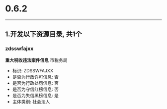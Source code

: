 # 0.6.2

---


## 1.开发以下资源目录, 共1个

### zdsswfajxx

**重大税收违法案件信息** 市税务局

* 标识: ZDSSWFAJXX
* 是否为行政许可信息: 否
* 是否为行政处罚信息: 否
* 是否为守信红榜信息: 否
* 是否为失信黑榜信息: 是
* 主体类别: 社会法人